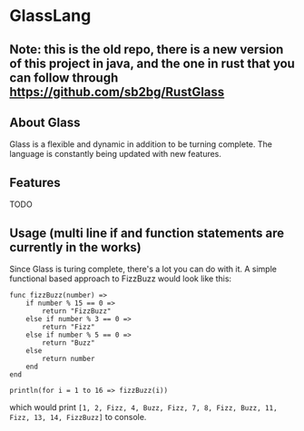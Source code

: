 # GlassLang
## Note: this is the old repo, there is a new version of this project in java, and the one in rust that you can follow through https://github.com/sb2bg/RustGlass
## About Glass
Glass is a flexible and dynamic in addition to be turning complete. The language is constantly being
updated with new features. 

## Features
TODO

## Usage (multi line if and function statements are currently in the works)
Since Glass is turing complete, there's a lot you can do with it. A simple functional based approach
to FizzBuzz would look like this:
``` glass
func fizzBuzz(number) => 
    if number % 15 == 0 => 
        return "FizzBuzz"
    else if number % 3 == 0 =>
        return "Fizz"
    else if number % 5 == 0 =>
        return "Buzz"
    else 
        return number
    end
end

println(for i = 1 to 16 => fizzBuzz(i))
```
which would print `[1, 2, Fizz, 4, Buzz, Fizz, 7, 8, Fizz, Buzz, 11, Fizz, 13, 14, FizzBuzz]` to console.

